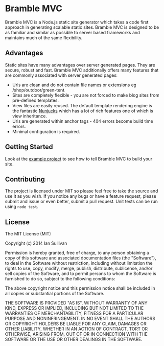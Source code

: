 Bramble MVC
===========
Bramble MVC is a Node.js static site generator which takes a code first approach in generating scalable static sites. Bramble MVC is designed to be as familiar and similar as possible to server based frameworks and maintains much of the same flexibility.

Advantages
----------
Static sites have many advantages over server generated pages. They are secure, robust and fast. Bramble MVC additionally offers many features that are commonly associated with server generated pages:

* Urls are clean and do not contain file names or extensions eg /shop/outdoor/green-tent.
* Sites are completely flexible - you are not forced to make blog sites from pre-defined templates.
* View files are easily reused. The default template rendering engine is the fantastic [Nunjucks](http://jlongster.github.io/nunjucks/) which has a lot of rich features one of which is view inheritance.
* Urls are generated within anchor tags - 404 errors become build time errors.
* Minimal configuration is required.

Getting Started
---------------
Look at the [example project](https://github.com/iansullivan88/bramble-mvc-example) to see how to tell Bramble MVC to build your site.

Contributing
------------
The project is licensed under MIT so please feel free to take the source and use it as you wish. If you notice any bugs or have a feature request, please submit and issue or even better, submit a pull request. Unit tests can be run using `node test`.

License
-------
The MIT License (MIT)

Copyright (c) 2014 Ian Sullivan

Permission is hereby granted, free of charge, to any person obtaining a copy
of this software and associated documentation files (the "Software"), to deal
in the Software without restriction, including without limitation the rights
to use, copy, modify, merge, publish, distribute, sublicense, and/or sell
copies of the Software, and to permit persons to whom the Software is
furnished to do so, subject to the following conditions:

The above copyright notice and this permission notice shall be included in
all copies or substantial portions of the Software.

THE SOFTWARE IS PROVIDED "AS IS", WITHOUT WARRANTY OF ANY KIND, EXPRESS OR
IMPLIED, INCLUDING BUT NOT LIMITED TO THE WARRANTIES OF MERCHANTABILITY,
FITNESS FOR A PARTICULAR PURPOSE AND NONINFRINGEMENT. IN NO EVENT SHALL THE
AUTHORS OR COPYRIGHT HOLDERS BE LIABLE FOR ANY CLAIM, DAMAGES OR OTHER
LIABILITY, WHETHER IN AN ACTION OF CONTRACT, TORT OR OTHERWISE, ARISING FROM,
OUT OF OR IN CONNECTION WITH THE SOFTWARE OR THE USE OR OTHER DEALINGS IN
THE SOFTWARE.
